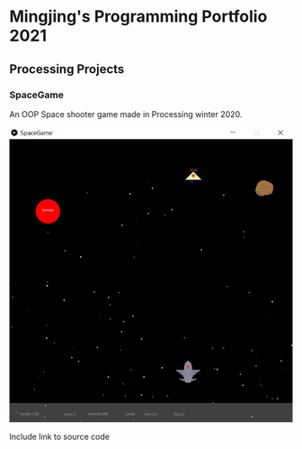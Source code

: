 # Mingjing's Programming Portfolio 2021

## Processing Projects

### SpaceGame

An OOP Space shooter game made in Processing winter 2020.

![SpaceGame](https://github.com/1498185276/programmingPortfolio/blob/gh-pages/images/SpaceGame.JPG?raw=true)

Include link to source code
